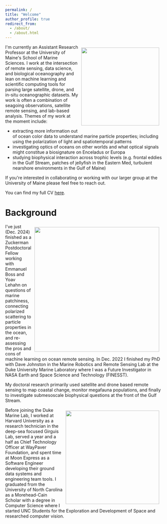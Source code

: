 ```yaml
---
permalink: /
title: "Welcome"
author_profile: true
redirect_from: 
  - /about/
  - /about.html
---
```


<img style="float: right; padding: 10px 10px 10px 10px;" src="http://patrickcgray.github.io/images/LC08_AfterFlorence_smaller.jpg" width=250>

I'm currently an Assistant Research Professor at the University of Maine's School of Marine Sciences. I work at the intersection of remote sensing, data science, and biological oceanography and lean on machine learning and scientific computing tools for parsing large satellite, drone, and in-situ oceanographic datasets. My work is often a combination of seagoing observations, satellite remote sensing, and lab-based analysis. Themes of my work at the moment include:

* extracting more information out of ocean color data to understand marine particle properties; including using the polarization of light and spatiotemporal patterns
* investigating optics of oceans on other worlds and what optical signals might constitue a biosignature on Enceladus or Europa
* studying biophysical interaction across trophic levels (e.g. frontal eddies in the Gulf Stream, patches of jellyfish in the Eastern Med, turbulent nearshore environments in the Gulf of Maine)

If you're interested in collaborating or working with our larger group at the University of Maine please feel free to reach out.

You can find my full CV [here](https://docs.google.com/document/d/1fiWKVqXFyx6xo0pPIZ65P--gTuywmskUiO2YivrKHYs/edit).

Background 
======

<img style="float: right; padding: 10px 10px 10px 10px;" src="http://patrickcgray.github.io/images/pcg_shearwater_altum.JPG" width=400>

I've just (Dec. 2024) finished as a Zuckerman Postdoctoral Fellow working with Emmanuel Boss and Yoav Lehahn on questions of marine patchiness, connecting polarized scattering to particle properties in the ocean, and re-assessing the pros and cons of machine learning on ocean remote sensing. In Dec. 2022 I finished my PhD with Dave Johnston in the Marine Robotics and Remote Sensing Lab at the Duke University Marine Laboratory where I was a Future Investigator in NASA Earth and Space Science and Technology (FINESST).

My doctoral research primarily used satellite and drone based remote sensing to map coastal change, monitor megafauna populations, and finally to investigate submesoscale biophysical questions at the front of the Gulf Stream.

<img style="float: right; padding: 10px 10px 10px 10px;" src="http://patrickcgray.github.io/images/pg_dj_jd_antarctica.jpeg" width=300>

Before joining the Duke Marine Lab, I worked at Harvard University as a research technician in the deep-sea focused Girguis Lab, served a year and a half as Chief Technology Officer at WayPaver Foundation, and spent time at Moon Express as a Software Engineer developing their ground data systems and engineering team tools. I graduated from the University of North Carolina as a Morehead-Cain Scholar with a degree in Computer Science where I started UNC Students for the Exploration and Development of Space and researched computer vision.

